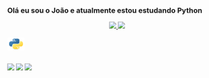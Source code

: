 ### Olá eu sou o João e atualmente estou estudando Python

<div align="center">
  <a href="https://github.com/joaonoxys">
  <img height="160em" src="https://github-readme-stats.vercel.app/api?username=joaonoxys&show_icons=true&theme=dark&include_all_commits=true&count_private=true"/>
  <img height="160em" src="https://github-readme-stats.vercel.app/api/top-langs/?username=joaonoxys&layout=compact&langs_count=7&theme=dark"/>
</div>
  
  <div style="display: inline_block"><br>
  <img align="center" alt="Rafa-Python" height="30" width="40" src="https://raw.githubusercontent.com/devicons/devicon/master/icons/python/python-original.svg">
</div>
  
  ##
  
  
<div> 
  <a href="https://www.youtube.com/channel/UCVEtJszSB9XA8CPZKVTQcAQ" target="_blank"><img src="https://img.shields.io/badge/YouTube-FF0000?style=for-the-badge&logo=youtube&logoColor=white"></a>
  <a href="https://t.me/J_Noxys" target="_blank"><img src="https://img.shields.io/badge/Telegram-2CA5E0?style=for-the-badge&logo=telegram&logoColor=white" target="_blank"></a>
  <a href="https://open.spotify.com/user/3167uiqy6v4hpn5eajbsvnufi4sm?si=f3c2655352324493" target="_blank"><img src="https://img.shields.io/badge/Spotify-1ED760?&style=for-the-badge&logo=spotify&logoColor=white" target="_blank"></a>
</div>
